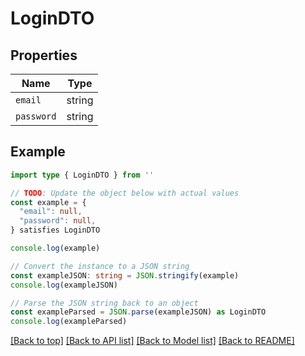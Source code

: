 
# LoginDTO


## Properties

Name | Type
------------ | -------------
`email` | string
`password` | string

## Example

```typescript
import type { LoginDTO } from ''

// TODO: Update the object below with actual values
const example = {
  "email": null,
  "password": null,
} satisfies LoginDTO

console.log(example)

// Convert the instance to a JSON string
const exampleJSON: string = JSON.stringify(example)
console.log(exampleJSON)

// Parse the JSON string back to an object
const exampleParsed = JSON.parse(exampleJSON) as LoginDTO
console.log(exampleParsed)
```

[[Back to top]](#) [[Back to API list]](../README.md#api-endpoints) [[Back to Model list]](../README.md#models) [[Back to README]](../README.md)


